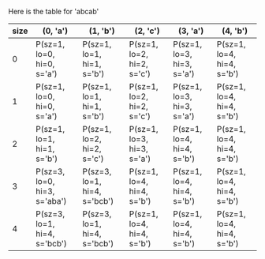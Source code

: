 
Here is the table for 'abcab'

size |  (0, 'a') | (1, 'b') | (2, 'c') | (3, 'a') | (4, 'b')
---  |  --- | --- | --- | --- | ---
0  |  P(sz=1, lo=0, hi=0, s='a') | P(sz=1, lo=1, hi=1, s='b') | P(sz=1, lo=2, hi=2, s='c') | P(sz=1, lo=3, hi=3, s='a') | P(sz=1, lo=4, hi=4, s='b')
1  |  P(sz=1, lo=0, hi=0, s='a') | P(sz=1, lo=1, hi=1, s='b') | P(sz=1, lo=2, hi=2, s='c') | P(sz=1, lo=3, hi=3, s='a') | P(sz=1, lo=4, hi=4, s='b')
2  |  P(sz=1, lo=1, hi=1, s='b') | P(sz=1, lo=2, hi=2, s='c') | P(sz=1, lo=3, hi=3, s='a') | P(sz=1, lo=4, hi=4, s='b') | P(sz=1, lo=4, hi=4, s='b')
3  |  P(sz=3, lo=0, hi=3, s='aba') | P(sz=3, lo=1, hi=4, s='bcb') | P(sz=1, lo=4, hi=4, s='b') | P(sz=1, lo=4, hi=4, s='b') | P(sz=1, lo=4, hi=4, s='b')
4  |  P(sz=3, lo=1, hi=4, s='bcb') | P(sz=3, lo=1, hi=4, s='bcb') | P(sz=1, lo=4, hi=4, s='b') | P(sz=1, lo=4, hi=4, s='b') | P(sz=1, lo=4, hi=4, s='b')

